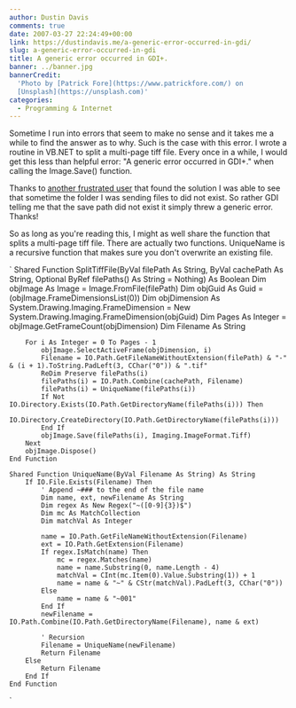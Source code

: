 ```yaml
---
author: Dustin Davis
comments: true
date: 2007-03-27 22:24:49+00:00
link: https://dustindavis.me/a-generic-error-occurred-in-gdi/
slug: a-generic-error-occurred-in-gdi
title: A generic error occurred in GDI+.
banner: ../banner.jpg
bannerCredit:
  'Photo by [Patrick Fore](https://www.patrickfore.com/) on
  [Unsplash](https://unsplash.com)'
categories:
  - Programming & Internet
---
```


Sometime I run into errors that seem to make no sense and it takes me a while to
find the answer as to why. Such is the case with this error. I wrote a routine
in VB.NET to split a multi-page tiff file. Every once in a while, I would get
this less than helpful error: "A generic error occurred in GDI+." when calling
the Image.Save() function.

Thanks to
[another frustrated user](http://geekswithblogs.net/webblog4mapsr80/archive/2006/06/06/80959.aspx)
that found the solution I was able to see that sometime the folder I was sending
files to did not exist. So rather GDI telling me that the save path did not
exist it simply threw a generic error. Thanks!

So as long as you're reading this, I might as well share the function that
splits a multi-page tiff file. There are actually two functions. UniqueName is a
recursive function that makes sure you don't overwrite an existing file.

<!-- more -->

` Shared Function SplitTiffFile(ByVal filePath As String, ByVal cachePath As
String, Optional ByRef filePaths() As String = Nothing) As Boolean Dim objImage
As Image = Image.FromFile(filePath) Dim objGuid As Guid =
(objImage.FrameDimensionsList(0)) Dim objDimension As
System.Drawing.Imaging.FrameDimension = New
System.Drawing.Imaging.FrameDimension(objGuid) Dim Pages As Integer =
objImage.GetFrameCount(objDimension) Dim Filename As String

        For i As Integer = 0 To Pages - 1
            objImage.SelectActiveFrame(objDimension, i)
            Filename = IO.Path.GetFileNameWithoutExtension(filePath) & "-" & (i + 1).ToString.PadLeft(3, CChar("0")) & ".tif"
            ReDim Preserve filePaths(i)
            filePaths(i) = IO.Path.Combine(cachePath, Filename)
            filePaths(i) = UniqueName(filePaths(i))
            If Not IO.Directory.Exists(IO.Path.GetDirectoryName(filePaths(i))) Then
                IO.Directory.CreateDirectory(IO.Path.GetDirectoryName(filePaths(i)))
            End If
            objImage.Save(filePaths(i), Imaging.ImageFormat.Tiff)
        Next
        objImage.Dispose()
    End Function

    Shared Function UniqueName(ByVal Filename As String) As String
        If IO.File.Exists(Filename) Then
            ' Append ~### to the end of the file name
            Dim name, ext, newFilename As String
            Dim regex As New Regex("~([0-9]{3})$")
            Dim mc As MatchCollection
            Dim matchVal As Integer

            name = IO.Path.GetFileNameWithoutExtension(Filename)
            ext = IO.Path.GetExtension(Filename)
            If regex.IsMatch(name) Then
                mc = regex.Matches(name)
                name = name.Substring(0, name.Length - 4)
                matchVal = CInt(mc.Item(0).Value.Substring(1)) + 1
                name = name & "~" & CStr(matchVal).PadLeft(3, CChar("0"))
            Else
                name = name & "~001"
            End If
            newFilename = IO.Path.Combine(IO.Path.GetDirectoryName(Filename), name & ext)

            ' Recursion
            Filename = UniqueName(newFilename)
            Return Filename
        Else
            Return Filename
        End If
    End Function

`
